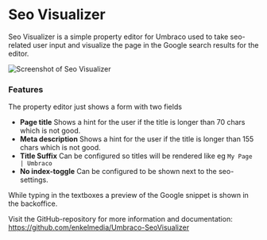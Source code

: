 ﻿# Seo Visualizer
Seo Visualizer is a simple property editor for Umbraco used to take seo-related user input and visualize the page in the Google search results for the editor.

![Screenshot of Seo Visualizer](https://raw.githubusercontent.com/enkelmedia/Umbraco-SeoVisualizer/v11/Documentation/se-example-hints.PNG "Screenshot")

### Features
The property editor just shows a form with two fields

* **Page title** Shows a hint for the user if the title is longer than 70 chars which is not good.
* **Meta description** Shows a hint for the user if the title is longer than 155 chars which is not good. 
* **Title Suffix** Can be configured so titles will be rendered like eg `My Page | Umbraco`
* **No index-toggle** Can be configured to be shown next to the seo-settings.

While typing in the textboxes a preview of the Google snippet is shown in the backoffice.

Visit the GitHub-repository for more information and documentation: https://github.com/enkelmedia/Umbraco-SeoVisualizer